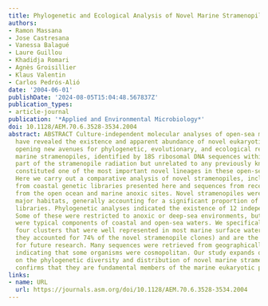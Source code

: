 ```yaml
---
title: Phylogenetic and Ecological Analysis of Novel Marine Stramenopiles
authors:
- Ramon Massana
- Jose Castresana
- Vanessa Balagué
- Laure Guillou
- Khadidja Romari
- Agnès Groisillier
- Klaus Valentin
- Carlos Pedrós-Alió
date: '2004-06-01'
publishDate: '2024-08-05T15:04:48.567837Z'
publication_types:
- article-journal
publication: '*Applied and Environmental Microbiology*'
doi: 10.1128/AEM.70.6.3528-3534.2004
abstract: ABSTRACT Culture-independent molecular analyses of open-sea microorganisms
  have revealed the existence and apparent abundance of novel eukaryotic lineages,
  opening new avenues for phylogenetic, evolutionary, and ecological research. Novel
  marine stramenopiles, identified by 18S ribosomal DNA sequences within the basal
  part of the stramenopile radiation but unrelated to any previously known group,
  constituted one of the most important novel lineages in these open-sea samples.
  Here we carry out a comparative analysis of novel stramenopiles, including new sequences
  from coastal genetic libraries presented here and sequences from recent reports
  from the open ocean and marine anoxic sites. Novel stramenopiles were found in all
  major habitats, generally accounting for a significant proportion of clones in genetic
  libraries. Phylogenetic analyses indicated the existence of 12 independent clusters.
  Some of these were restricted to anoxic or deep-sea environments, but the majority
  were typical components of coastal and open-sea waters. We specifically identified
  four clusters that were well represented in most marine surface waters (together
  they accounted for 74% of the novel stramenopile clones) and are the obvious targets
  for future research. Many sequences were retrieved from geographically distant regions,
  indicating that some organisms were cosmopolitan. Our study expands our knowledge
  on the phylogenetic diversity and distribution of novel marine stramenopiles and
  confirms that they are fundamental members of the marine eukaryotic picoplankton.
links:
- name: URL
  url: https://journals.asm.org/doi/10.1128/AEM.70.6.3528-3534.2004
---
```

